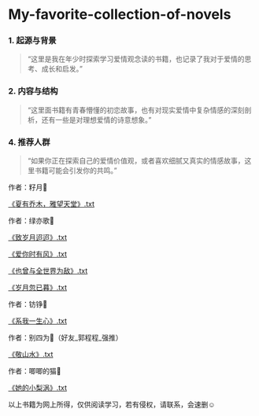 # My-favorite-collection-of-novels

### 1. **起源与背景**

> “这里是我在年少时探索学习爱情观念读的书籍，也记录了我对于爱情的思考、成长和启发。”

### 2. **内容与结构**

> “这里面书籍有青春懵懂的初恋故事，也有对现实爱情中复杂情感的深刻剖析，还有一些是对理想爱情的诗意想象。”

### 4. **推荐人群**

> “如果你正在探索自己的爱情价值观，或者喜欢细腻又真实的情感故事，这里书籍可能会引发你的共鸣。”



作者：籽月🎈

[《夏有乔木，雅望天堂》.txt](https://github.com/LIgaoxD/My-favorite-collection-of-novels/blob/main/《夏有乔木，雅望天堂》.txt)

作者：绿亦歌🎈

[《致岁月迢迢》.txt](https://github.com/LIgaoxD/My-favorite-collection-of-novels/blob/main/《致岁月迢迢》.txt)

[《爱你时有风》.txt](https://github.com/LIgaoxD/My-favorite-collection-of-novels/blob/main/《爱你时有风》.txt)

[《也曾与全世界为敌》.txt](https://github.com/LIgaoxD/My-favorite-collection-of-novels/blob/main/《也曾与全世界为敌》.txt)

[《岁月忽已暮》.txt](https://github.com/LIgaoxD/My-favorite-collection-of-novels/blob/main/《岁月忽已暮》.txt)

作者：钫铮🎈

[《系我一生心》.txt](https://github.com/LIgaoxD/My-favorite-collection-of-novels/blob/main/《系我一生心》.txt)

作者：别四为🎈（好友_郭程程_强推）

[《敬山水》.txt](https://github.com/LIgaoxD/My-favorite-collection-of-novels/blob/main/《敬山水》.txt)

作者：唧唧的猫🎈

[《她的小梨涡》.txt](https://github.com/LIgaoxD/My-favorite-collection-of-novels/blob/main/《她的小梨涡》.txt)





以上书籍为网上所得，仅供阅读学习，若有侵权，请联系，会速删☺
